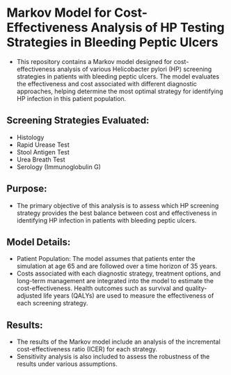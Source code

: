 # Markov Model for Cost-Effectiveness Analysis of HP Testing Strategies in Bleeding Peptic Ulcers
* This repository contains a Markov model designed for cost-effectiveness analysis of various Helicobacter pylori (HP) screening strategies in patients with bleeding peptic ulcers. The model evaluates the effectiveness and cost associated with different diagnostic approaches, helping determine the most optimal strategy for identifying HP infection in this patient population.

## Screening Strategies Evaluated:
* Histology
* Rapid Urease Test
* Stool Antigen Test
* Urea Breath Test
* Serology (Immunoglobulin G)

## Purpose:
* The primary objective of this analysis is to assess which HP screening strategy provides the best balance between cost and effectiveness in identifying HP infection in patients with bleeding peptic ulcers.

## Model Details:
* Patient Population: The model assumes that patients enter the simulation at age 65 and are followed over a time horizon of 35 years.
* Costs associated with each diagnostic strategy, treatment options, and long-term management are integrated into the model to estimate the cost-effectiveness.
Health outcomes such as survival and quality-adjusted life years (QALYs) are used to measure the effectiveness of each screening strategy.

## Results:
* The results of the Markov model include an analysis of the incremental cost-effectiveness ratio (ICER) for each strategy.
* Sensitivity analysis is also included to assess the robustness of the results under various assumptions.
